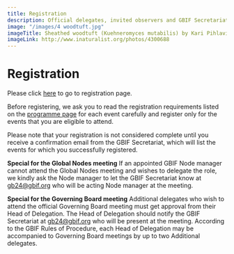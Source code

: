 ```yaml
---
title: Registration
description: Official delegates, invited observers and GBIF Secretariat staff must register in advance to attend GB24.
image: "/images/4 woodtuft.jpg"
imageTitle: Sheathed woodtuft (Kuehneromyces mutabilis) by Kari Pihlaviita (CC BY-NC 4.0)
imageLink: http://www.inaturalist.org/photos/4300688
---
```

# Registration

Please click [here](https://www.eventleaf.com/Attendee/Attendee/Registration?eId=m47HqqUM%2BA2e0A1OwU2HsQ%3D%3D) to go to registration page. 

Before registering, we ask you to read the registration requirements listed on the [programme page](https://gb24.gbif.org/en/programme/) for each event carefully and register only for the events that you are eligible to attend.

Please note that your registration is not considered complete until you receive a confirmation email from the GBIF Secretariat, which will list the events for which you successfully registered.

**Special for the Global Nodes meeting**
If an appointed GBIF Node manager cannot attend the Global Nodes meeting and wishes to delegate the role, we kindly ask the Node manager to let the GBIF Secretariat know at [gb24@gbif.org](mailto:gb24@gbif.org) who will be acting Node manager at the meeting. 

**Special for the Governing Board meeting**
Additional delegates who wish to attend the official Governing Board meeting must get approval from their Head of Delegation. The Head of Delegation should notify the GBIF Secretariat at [gb24@gbif.org](mailto:gb24@gbif.org) who will be present at the meeting. According to the GBIF Rules of Procedure, each Head of Delegation may be accompanied to Governing Board meetings by up to two Additional delegates. 

